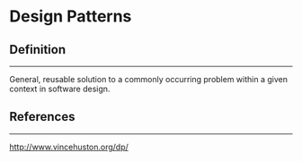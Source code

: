 # Design Patterns

## Definition
-----------------

General, reusable solution to a commonly occurring problem within a given context in software design.





## References
------------------
http://www.vincehuston.org/dp/


